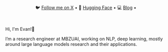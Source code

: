 <div align="center">
  <p align="center">
    🐦 <a href="https://x.com/DufraisseEvan">Follow me on X</a> • 
    🤗 <a href="https://huggingface.co/EvanD">Hugging Face</a> • 
    💻 <a href="https://evandufraisse.github.io/">Blog</a> • 
  </p>
</div>
<br/>

Hi, I'm Evan!👋

I’m a research engineer at MBZUAI, working on NLP, deep learning, mostly around large language models research and their applications.
